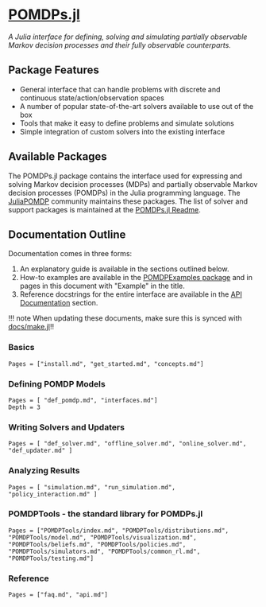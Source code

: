 # [POMDPs.jl](https://github.com/JuliaPOMDP/POMDPs.jl)
*A Julia interface for defining, solving and simulating partially observable Markov decision processes and their fully observable counterparts.*

## Package Features

- General interface that can handle problems with discrete and continuous state/action/observation spaces
- A number of popular state-of-the-art solvers available to use out of the box
- Tools that make it easy to define problems and simulate solutions
- Simple integration of custom solvers into the existing interface

## Available Packages

The POMDPs.jl package contains the interface used for expressing and solving Markov decision processes (MDPs) and partially
observable Markov decision processes (POMDPs) in the Julia programming language. The
[JuliaPOMDP](https://github.com/JuliaPOMDP) community maintains these packages.
The list of solver and support packages is maintained at the [POMDPs.jl Readme](https://github.com/JuliaPOMDP/POMDPs.jl#supported-packages).

## Documentation Outline

Documentation comes in three forms:
1. An explanatory guide is available in the sections outlined below.
2. How-to examples are available in the [POMDPExamples package](https://github.com/JuliaPOMDP/POMDPExamples.jl) and in pages in this document with "Example" in the title.
3. Reference docstrings for the entire interface are available in the [API Documentation](@ref) section.

!!! note
    When updating these documents, make sure this is synced with [docs/make.jl](https://github.com/JuliaPOMDP/POMDPs.jl/blob/master/docs/make.jl)!!

### Basics

```@contents
Pages = ["install.md", "get_started.md", "concepts.md"]
```

### Defining POMDP Models

```@contents
Pages = [ "def_pomdp.md", "interfaces.md"]
Depth = 3
```

### Writing Solvers and Updaters

```@contents
Pages = [ "def_solver.md", "offline_solver.md", "online_solver.md", "def_updater.md" ]
```

### Analyzing Results

```@contents
Pages = [ "simulation.md", "run_simulation.md", "policy_interaction.md" ]
```

### POMDPTools - the standard library for POMDPs.jl

```@contents
Pages = ["POMDPTools/index.md", "POMDPTools/distributions.md", "POMDPTools/model.md", "POMDPTools/visualization.md", "POMDPTools/beliefs.md", "POMDPTools/policies.md", "POMDPTools/simulators.md", "POMDPTools/common_rl.md", "POMDPTools/testing.md"]
```

### Reference

```@contents
Pages = ["faq.md", "api.md"]
```
